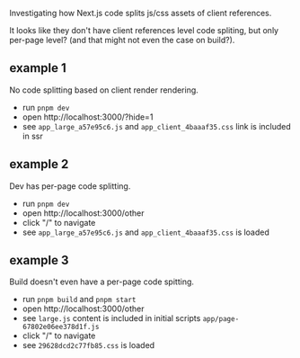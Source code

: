 Investigating how Next.js code splits js/css assets of client references.

It looks like they don't have client references level code spliting, but only per-page level?
(and that might not even the case on build?).

## example 1

No code splitting based on client render rendering.

- run `pnpm dev`
- open http://localhost:3000/?hide=1
- see `app_large_a57e95c6.js` and `app_client_4baaaf35.css` link is included in ssr

## example 2

Dev has per-page code splitting.

- run `pnpm dev`
- open http://localhost:3000/other
- click "/" to navigate
- see `app_large_a57e95c6.js` and `app_client_4baaaf35.css` is loaded

## example 3

Build doesn't even have a per-page code spitting.

- run `pnpm build` and `pnpm start`
- open http://localhost:3000/other
- see `large.js` content is included in initial scripts `app/page-67802e06ee378d1f.js`
- click "/" to navigate
- see `29628dcd2c77fb85.css` is loaded
